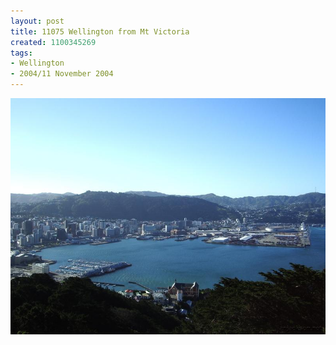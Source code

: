 ```yaml
---
layout: post
title: 11075 Wellington from Mt Victoria
created: 1100345269
tags:
- Wellington
- 2004/11 November 2004
---
```


<img src="/image/images/11075_wellington_from_mt_victoria-1485.jpg"/>

